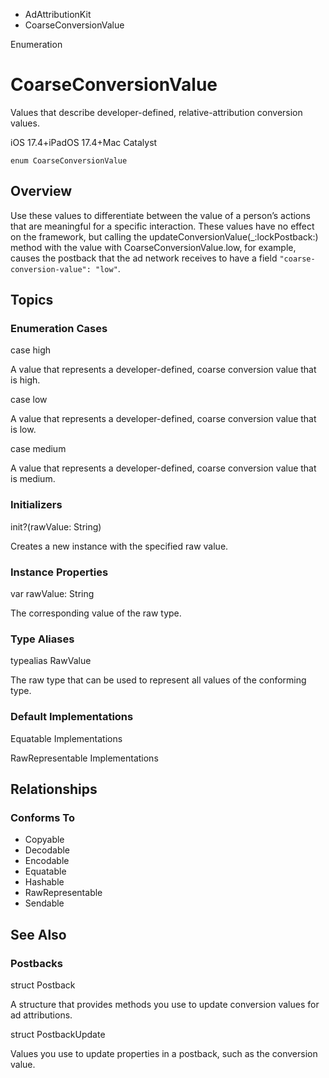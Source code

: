 

- AdAttributionKit
-  CoarseConversionValue 

Enumeration

# CoarseConversionValue

Values that describe developer-defined, relative-attribution conversion values.

iOS 17.4+iPadOS 17.4+Mac Catalyst

``` source
enum CoarseConversionValue
```

## Overview

Use these values to differentiate between the value of a person’s actions that are meaningful for a specific interaction. These values have no effect on the framework, but calling the updateConversionValue(_:lockPostback:) method with the value with CoarseConversionValue.low, for example, causes the postback that the ad network receives to have a field `"coarse-conversion-value": "low"`.

## Topics

### Enumeration Cases

case high

A value that represents a developer-defined, coarse conversion value that is high.

case low

A value that represents a developer-defined, coarse conversion value that is low.

case medium

A value that represents a developer-defined, coarse conversion value that is medium.

### Initializers

init?(rawValue: String)

Creates a new instance with the specified raw value.

### Instance Properties

var rawValue: String

The corresponding value of the raw type.

### Type Aliases

typealias RawValue

The raw type that can be used to represent all values of the conforming type.

### Default Implementations

Equatable Implementations

RawRepresentable Implementations

## Relationships

### Conforms To

- Copyable
- Decodable
- Encodable
- Equatable
- Hashable
- RawRepresentable
- Sendable

## See Also

### Postbacks

struct Postback

A structure that provides methods you use to update conversion values for ad attributions.

struct PostbackUpdate

Values you use to update properties in a postback, such as the conversion value.

